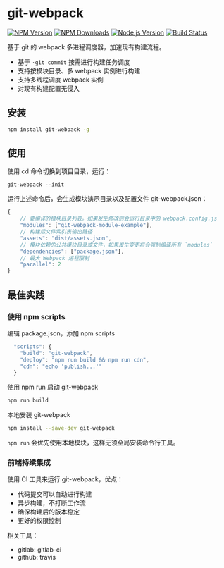 # git-webpack

[![NPM Version][npm-image]][npm-url]
[![NPM Downloads][downloads-image]][downloads-url]
[![Node.js Version][node-version-image]][node-version-url]
[![Build Status][travis-ci-image]][travis-ci-url]

基于 git 的 webpack 多进程调度器，加速现有构建流程。

* 基于 `·git commit` 按需进行构建任务调度
* 支持按模块目录、多 webpack 实例进行构建
* 支持多线程调度 webpack 实例
* 对现有构建配置无侵入

## 安装

```bash
npm install git-webpack -g
```

## 使用

使用 cd 命令切换到项目目录，运行：

```
git-webpack --init
```

运行上述命令后，会生成模块演示目录以及配置文件 git-webpack.json：

```javascript
{   
    // 要编译的模块目录列表。如果发生修改则会运行目录中的 webpack.config.js
    "modules": ["git-webpack-module-example"],
    // 构建后文件索引表输出路径
    "assets": "dist/assets.json",
    // 模块依赖的公共模块目录或文件，如果发生变更将会强制编译所有 `modules`
    "dependencies": ["package.json"],
    // 最大 Webpack 进程限制
    "parallel": 2
}
```

## 最佳实践

### 使用 npm scripts

编辑 package.json，添加 npm scripts

```javascript
  "scripts": {
    "build": "git-webpack",
    "deploy": "npm run build && npm run cdn",
    "cdn": "echo 'publish...'"
  }
```

使用 npm run 启动 git-webpack

```bash
npm run build
```

本地安装 git-webpack

```bash
npm install --save-dev git-webpack
```

`npm run` 会优先使用本地模块，这样无须全局安装命令行工具。

### 前端持续集成

使用 CI 工具来运行 git-webpack，优点：

* 代码提交可以自动进行构建
* 异步构建，不打断工作流
* 确保构建后的版本稳定
* 更好的权限控制

相关工具：

* gitlab: gitlab-ci
* github: travis



[npm-image]: https://img.shields.io/npm/v/git-webpack.svg
[npm-url]: https://npmjs.org/package/git-webpack
[node-version-image]: https://img.shields.io/node/v/git-webpack.svg
[node-version-url]: http://nodejs.org/download/
[downloads-image]: https://img.shields.io/npm/dm/git-webpack.svg
[downloads-url]: https://npmjs.org/package/git-webpack
[travis-ci-image]: https://travis-ci.org/aui/git-webpack.svg?branch=master
[travis-ci-url]: https://travis-ci.org/aui/git-webpack